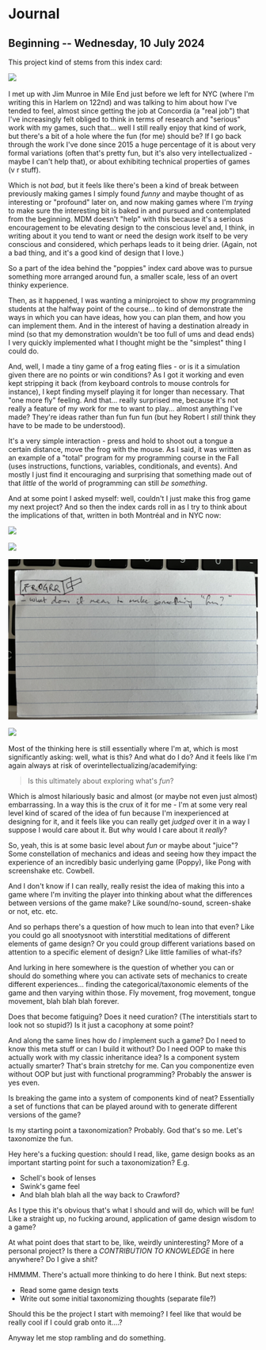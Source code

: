 # Journal

## Beginning -- Wednesday, 10 July 2024

This project kind of stems from this index card:

![](./images/poppies-index-card.png)

I met up with Jim Munroe in Mile End just before we left for NYC (where I'm writing this in Harlem on 122nd) and was talking to him about how I've tended to feel, almost since getting the job at Concordia (a "real job") that I've increasingly felt obliged to think in terms of research and "serious" work with my games, such that... well I still really enjoy that kind of work, but there's a bit of a hole where the fun (for me) should be? If I go back through the work I've done since 2015 a huge percentage of it is about very formal variations (often that's pretty fun, but it's also very intellectualized - maybe I can't help that), or about exhibiting technical properties of games (v r stuff). 

Which is not *bad*, but it feels like there's been a kind of break between previously making games I simply found *funny* and maybe thought of as interesting or "profound" later on, and now making games where I'm *trying* to make sure the interesting bit is baked in and pursued and contemplated from the beginning. MDM doesn't "help" with this because it's a serious encouragement to be elevating design to the conscious level and, I think, in writing about it you tend to want or need the design work itself to be very conscious and considered, which perhaps leads to it being drier. (Again, not a bad thing, and it's a good kind of design that I love.)

So a part of the idea behind the "poppies" index card above was to pursue something more arranged around fun, a smaller scale, less of an overt thinky experience. 

Then, as it happened, I was wanting a miniproject to show my programming students at the halfway point of the course... to kind of demonstrate the ways in which you can have ideas, how you can plan them, and how you can implement them. And in the interest of having a destination already in mind (so that my demonstration wouldn't be too full of ums and dead ends) I very quickly implemented what I thought might be the "simplest" thing I could do.

And, well, I made a tiny game of a frog eating flies - or is it a simulation given there are no points or win conditions? As I got it working and even kept stripping it back (from keyboard controls to mouse controls for instance), I kept finding myself playing it for longer than necessary. That "one more fly" feeling. And that... really surprised me, because it's not really a feature of my work for me to want to play... almost anything I've made? They're ideas rather than fun fun fun (but hey Robert I *still* think they have to be made to be understood).

It's a very simple interaction - press and hold to shoot out a tongue a certain distance, move the frog with the mouse. As I said, it was written as an example of a "total" program for my programming course in the Fall (uses instructions, functions, variables, conditionals, and events). And mostly I just find it encouraging and surprising that something made out of that *little* of the world of programming can still *be something*.

And at some point I asked myself: well, couldn't I just make this frog game my next project? And so then the index cards roll in as I try to think about the implications of that, written in both Montréal and in NYC now:

![](./images/frogrrr-index-card-1.png)

![](./images/frogrrr-index-card-2.png)

![](./images/frogrrr-index-card-3.png)

![](./images/frogrrr-index-card-4.png)

Most of the thinking here is still essentially where I'm at, which is most significantly asking: well, what is this? And what do I do? And it feels like I'm again always at risk of overintellectualizing/academifying:

> Is this ultimately about exploring what's *fun*? 

Which is almost hilariously basic and almost (or maybe not even just almost) embarrassing. In a way this is the crux of it for me - I'm at some very real level kind of scared of the idea of fun because I'm inexperienced at designing for it, and it feels like you can really get *judged* over it in a way I suppose I would care about it. But why would I care about it *really*?

So, yeah, this is at some basic level about *fun* or maybe about "juice"? Some constellation of mechanics and ideas and seeing how they impact the experience of an incredibly basic underlying game (Poppy), like Pong with screenshake etc. Cowbell.

And I don't know if I can really, really resist the idea of making this into a game where I'm inviting the player into thinking about what the differences between versions of the game make? Like sound/no-sound, screen-shake or not, etc. etc.

And so perhaps there's a question of how much to lean into that even? Like you could go all snootysnoot with interstitial meditations of different elements of game design? Or you could group different variations based on attention to a specific element of design? Like little families of what-ifs?

And lurking in here somewhere is the question of whether you can or should do something where you can activate sets of mechanics to create different experiences... finding the categorical/taxonomic elements of the game and then varying within those. Fly movement, frog movement, tongue movement, blah blah blah forever.

Does that become fatiguing? Does it need curation? (The interstitials start to look not so stupid?) Is it just a cacophony at some point?

And along the same lines how do *I* implement such a game? Do I need to know this meta stuff or can I build it without? Do I need OOP to make this actually work with my classic inheritance idea? Is a component system actually smarter? That's brain stretchy for me. Can you componentize even without OOP but just with functional programming? Probably the answer is yes even.

Is breaking the game into a system of components kind of neat? Essentially a set of functions that can be played around with to generate different versions of the game?

Is my starting point a taxonomization? Probably. God that's so me. Let's taxonomize the fun.

Hey here's a fucking question: should I read, like, game design books as an important starting point for such a taxonomization? E.g.

- Schell's book of lenses
- Swink's game feel
- And blah blah blah all the way back to Crawford?

As I type this it's obvious that's what I should and will do, which will be fun! Like a straight up, no fucking around, application of game design wisdom to a game?

At what point does that start to be, like, weirdly uninteresting? More of a personal project? Is there a *CONTRIBUTION TO KNOWLEDGE* in here anywhere? Do I give a shit?

HMMMM. There's actuall more thinking to do here I think. But next steps:

- Read some game design texts
- Write out some initial taxonomizing thoughts (separate file?)

Should this be the project I start with memoing? I feel like that would be really cool if I could grab onto it....?

Anyway let me stop rambling and do something.